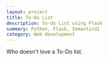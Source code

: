 ```yaml
---
layout: project
title: To-Do List
description: To-do List using Flask
summary: Python, Flask, SemanticUI
category: Web development
---
```


Who doesn't love a To-Do list.
